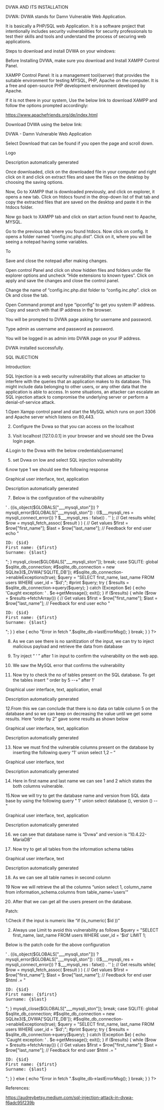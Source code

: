 DVWA AND ITS INSTALLATION  

DVWA: DVWA stands for Damn Vulnerable Web Application. 

It is basically a PHP/SQL web Application. It is a software project that intentionally includes security vulnerabilities for security professionals to test their skills and tools and understand the process of securing web applications. 

Steps to download and install DVWA on your windows: 

Before Installing DVWA, make sure you download and Install XAMPP Control Panel. 

XAMPP Control Panel: It is a management tool(server) that provides the suitable environment for testing MYSQL, PHP, Apache on the computer. It is a free and open-source PHP development environment developed by Apache. 

 

If it is not there in your system, Use the below link to download XAMPP and follow the options prompted accordingly: 

https://www.apachefriends.org/de/index.html 

 

Download DVWA using the below link: 

 DVWA - Damn Vulnerable Web Application 

Select Download that can be found if you open the page and scroll down. 

Logo

Description automatically generated 

Once downloaded, click on the downloaded file in your computer and right click on it and click on extract files and save the files on the desktop by choosing the saving options. 

Now, Go to XAMPP that is downloaded previously, and click on explorer, it opens a new tab. Click on htdocs found in the drop-down list of that tab and copy the extracted files that are saved on the desktop and paste it in the htdocs folder. 

Now go back to XAMPP tab and click on start action found next to Apache, MYSQL. 

Go to the previous tab where you found htdocs. Now click on config. It opens a folder named “config.inc.php.dist”. Click on it, where you will be seeing a notepad having some variables.  

             

To  

         

      

 Save and close the notepad after making changes. 

Open control Panel and click on show hidden files and folders under file explorer options and uncheck “Hide extensions to known types”. Click on apply and save the changes and close the control panel. 

Change the name of “config.inc.php.dist folder to “config.inc.php”. click on Ok and close the tab. 

Open Command prompt and type “ipconfig” to get you system IP address. Copy and search with that IP address in the browser. 

You will be prompted to DVWA page asking for username and password. 

Type admin as username and password as password. 

You will be logged in as admin into DVWA page on your IP address. 

DVWA installed successfully. 

 

 

 

 

SQL INJECTION 

Introduction:  

SQL Injection is a web security vulnerability that allows an attacker to interfere with the queries that an application makes to its database. This might include data belonging to other users, or any other data that the application is able to access. In some situations, an attacker can escalate an SQL injection attack to compromise the underlying server or perform a denial-of-service attack. 

 

1.Open Xampp control panel and start the MySQL which runs on port 3306 and Apache server which listens on 80,443. 

2. Configure the Dvwa so that you can access on the localhost 

3. Visit localhost [127.0.0.1] in your browser and we should see the Dvwa login page. 

4.Login to the Dvwa with the below credentials[username] 

5. set Dvwa on low and select SQL injection vulnerability 

 

6.now type 1 we should see the following response 

Graphical user interface, text, application

Description automatically generated  

7. Below is the configuration of the vulnerability 

<?php 

 

if( isset( $_REQUEST[ 'Submit' ] ) ) { 

    // Get input 

    $id = $_REQUEST[ 'id' ]; 

 

    switch ($_DVWA['SQLI_DB']) { 

        case MYSQL: 

            // Check database 

            $query  = "SELECT first_name, last_name FROM users WHERE user_id = '$id';"; 

            $result = mysqli_query($GLOBALS["___mysqli_ston"],  $query ) or die( '<pre>' . ((is_object($GLOBALS["___mysqli_ston"])) ? mysqli_error($GLOBALS["___mysqli_ston"]) : (($___mysqli_res = mysqli_connect_error()) ? $___mysqli_res : false)) . '</pre>' ); 

 

            // Get results 

            while( $row = mysqli_fetch_assoc( $result ) ) { 

                // Get values 

                $first = $row["first_name"]; 

                $last  = $row["last_name"]; 

 

                // Feedback for end user 

                echo "<pre>ID: {$id}<br />First name: {$first}<br />Surname: {$last}</pre>"; 

            } 

 

            mysqli_close($GLOBALS["___mysqli_ston"]); 

            break; 

        case SQLITE: 

            global $sqlite_db_connection; 

 

            #$sqlite_db_connection = new SQLite3($_DVWA['SQLITE_DB']); 

            #$sqlite_db_connection->enableExceptions(true); 

 

            $query  = "SELECT first_name, last_name FROM users WHERE user_id = '$id';"; 

            #print $query; 

            try { 

                $results = $sqlite_db_connection->query($query); 

            } catch (Exception $e) { 

                echo 'Caught exception: ' . $e->getMessage(); 

                exit(); 

            } 

 

            if ($results) { 

                while ($row = $results->fetchArray()) { 

                    // Get values 

                    $first = $row["first_name"]; 

                    $last  = $row["last_name"]; 

 

                    // Feedback for end user 

                    echo "<pre>ID: {$id}<br />First name: {$first}<br />Surname: {$last}</pre>"; 

                } 

            } else { 

                echo "Error in fetch ".$sqlite_db->lastErrorMsg(); 

            } 

            break; 

    }  

} 

 

?> 

8. As we can see there is no sanitization of the input, we can try to inject malicious payload and retrieve the data from database 

9. Try inject “ ‘ ” after 1 in input to confirm the vulnerability on the web app. 

 

10. We saw the MySQL error that confirms the vulnerability 

11. Now try to check the no of tables present on the SQL database. To get the tables insert “ order by 5 --+” after 1’ 

 

Graphical user interface, text, application, email

Description automatically generated 

12.From this we can conclude that there is no data on table column 5 on the database and so we can keep on decreasing the value until we get some results. Here “order by 2” gave some results as shown below 

Graphical user interface, text, application

Description automatically generated 

13. Now we must find the vulnerable columns present on the database by inserting the following query “1' union select 1,2 – “ 

Graphical user interface, text

Description automatically generated 

14. Here in first name and last name we can see 1 and 2 which states the both columns  vulnerable. 

15.Now we will try to get the database name and version from SQL data base by using the following query " 1' union select database (), version () -- " 

 

Graphical user interface, text, application

Description automatically generated 

 

16. we can see that database name is “Dvwa” and version is “10.4.22-MariaDB” 

17.  Now try to get all tables from the information schema tables  

Graphical user interface, text

Description automatically generated 

18. As we can see all table names in second column 

19 Now we will retrieve the all the columns “union select 1, column_name from information_schema.columns from table_name=’users’” 

20. After that we can get all the users present on the database. 

 

 

 

 

Patch: 

1.Check if the input is numeric like “if (is_numeric( $id ))” 

2. Always use Limit to avoid this vulnerability as follows $query  = "SELECT first_name, last_name FROM users WHERE user_id = '$id' LIMIT 1; 

 

Below is the patch code for the above configuration 

<?php 

 

if( isset( $_REQUEST[ 'Submit' ] ) ) { 

// Get input 

$id = $_REQUEST[ is_numeric('id') ]; 

 

switch ($_DVWA['SQLI_DB']) { 

case MYSQL: 

// Check database 

$query  = "SELECT first_name, last_name FROM users WHERE user_id = '$id' LIMIT 1;"; 

$result = mysqli_query($GLOBALS["___mysqli_ston"],  $query ) or die( '<pre>' . ((is_object($GLOBALS["___mysqli_ston"])) ? mysqli_error($GLOBALS["___mysqli_ston"]) : (($___mysqli_res = mysqli_connect_error()) ? $___mysqli_res : false)) . '</pre>' ); 

 

// Get results 

while( $row = mysqli_fetch_assoc( $result ) ) { 

// Get values 

$first = $row["first_name"]; 

$last  = $row["last_name"]; 

 

// Feedback for end user 

$html .= "<pre>ID: {$id}<br />First name: {$first}<br />Surname: {$last}</pre>"; 

} 

 

mysqli_close($GLOBALS["___mysqli_ston"]); 

break; 

case SQLITE: 

global $sqlite_db_connection; 

 

#$sqlite_db_connection = new SQLite3($_DVWA['SQLITE_DB']); 

#$sqlite_db_connection->enableExceptions(true); 

 

$query  = "SELECT first_name, last_name FROM users WHERE user_id = '$id';"; 

#print $query; 

try { 

$results = $sqlite_db_connection->query($query); 

} catch (Exception $e) { 

echo 'Caught exception: ' . $e->getMessage(); 

exit(); 

} 

 

if ($results) { 

while ($row = $results->fetchArray()) { 

// Get values 

$first = $row["first_name"]; 

$last  = $row["last_name"]; 

 

// Feedback for end user 

$html .= "<pre>ID: {$id}<br />First name: {$first}<br />Surname: {$last}</pre>"; 

} 

} else { 

echo "Error in fetch ".$sqlite_db->lastErrorMsg(); 

} 

break; 

}  

} 

 

?> 

 

References: 

https://audreybetsy.medium.com/sql-injection-attack-in-dvwa-f6adc95f239b  

 


 
